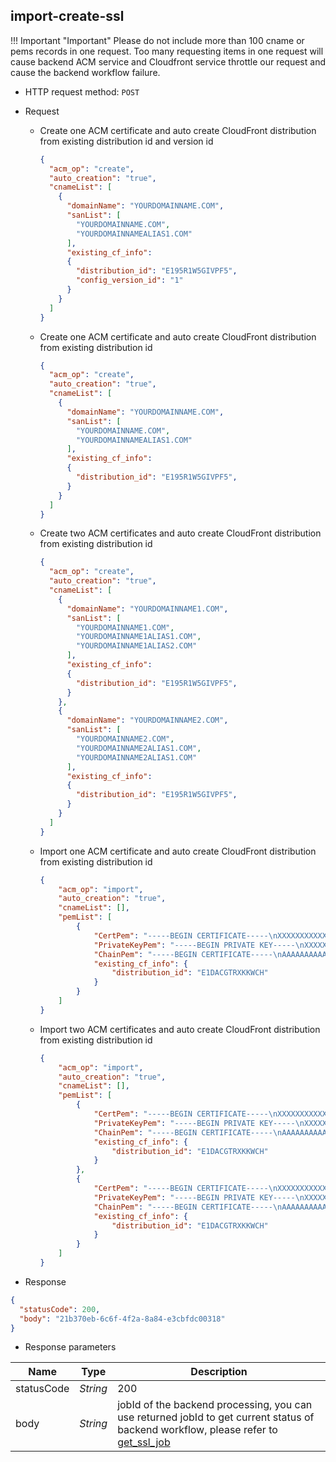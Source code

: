 ## import-create-ssl

!!! Important "Important"
    Please do not include more than 100 cname or pems records in one request. Too many requesting items in one request will cause backend ACM service and Cloudfront service throttle our request and cause the backend workflow failure.

- HTTP request method: `POST`

- Request

  - Create one ACM certificate and auto create CloudFront distribution from existing distribution id and version id
    
    ``` json
    {
      "acm_op": "create",   
      "auto_creation": "true", 
      "cnameList": [  
        {
          "domainName": "YOURDOMAINNAME.COM", 
          "sanList": [
            "YOURDOMAINNAME.COM",
            "YOURDOMAINNAMEALIAS1.COM"
          ],
          "existing_cf_info": 
          {
            "distribution_id": "E195R1W5GIVPF5", 
            "config_version_id": "1"
          }
        }
      ]
    }
    ```

  - Create one ACM certificate and auto create CloudFront distribution from existing distribution id
    
    ``` json
    {
      "acm_op": "create",   
      "auto_creation": "true", 
      "cnameList": [  
        {
          "domainName": "YOURDOMAINNAME.COM", 
          "sanList": [
            "YOURDOMAINNAME.COM",
            "YOURDOMAINNAMEALIAS1.COM"
          ],
          "existing_cf_info": 
          {
            "distribution_id": "E195R1W5GIVPF5", 
          }
        }
      ]
    }
    ```

  - Create two ACM certificates and auto create CloudFront distribution from existing distribution id 
    
    ``` json
    {
      "acm_op": "create",   
      "auto_creation": "true", 
      "cnameList": [  
        {
          "domainName": "YOURDOMAINNAME1.COM", 
          "sanList": [
            "YOURDOMAINNAME1.COM",
            "YOURDOMAINNAME1ALIAS1.COM",
            "YOURDOMAINNAME1ALIAS2.COM" 
          ],
          "existing_cf_info": 
          {
            "distribution_id": "E195R1W5GIVPF5", 
          }
        },
        {
          "domainName": "YOURDOMAINNAME2.COM", 
          "sanList": [
            "YOURDOMAINNAME2.COM",
            "YOURDOMAINNAME2ALIAS1.COM",
            "YOURDOMAINNAME2ALIAS1.COM" 
          ],
          "existing_cf_info": 
          {
            "distribution_id": "E195R1W5GIVPF5", 
          }
        }
      ]
    }
    ```

  - Import one ACM certificate and auto create CloudFront distribution from existing distribution id
    
    ``` json
    {
        "acm_op": "import",
        "auto_creation": "true",
        "cnameList": [],
        "pemList": [
            {
                "CertPem": "-----BEGIN CERTIFICATE-----\nXXXXXXXXXXXX\n-----END CERTIFICATE-----",
                "PrivateKeyPem": "-----BEGIN PRIVATE KEY-----\nXXXXXXXXXXXX\n-----END PRIVATE KEY-----",
                "ChainPem": "-----BEGIN CERTIFICATE-----\nAAAAAAAAAAA\n-----END CERTIFICATE-----\n-----BEGIN CERTIFICATE-----\nBBBBBBBBBBB\n-----END CERTIFICATE-----\n-----BEGIN CERTIFICATE-----\nCCCCCCCCCCC\n-----END CERTIFICATE-----",
                "existing_cf_info": {
                    "distribution_id": "E1DACGTRXKKWCH"
                }
            }
        ]
    }
    ```

  - Import two ACM certificates and auto create CloudFront distribution from existing distribution id
    
    ``` json
    {
        "acm_op": "import",
        "auto_creation": "true",
        "cnameList": [],
        "pemList": [
            {
                "CertPem": "-----BEGIN CERTIFICATE-----\nXXXXXXXXXXXX\n-----END CERTIFICATE-----",
                "PrivateKeyPem": "-----BEGIN PRIVATE KEY-----\nXXXXXXXXXXXX\n-----END PRIVATE KEY-----",
                "ChainPem": "-----BEGIN CERTIFICATE-----\nAAAAAAAAAAA\n-----END CERTIFICATE-----\n-----BEGIN CERTIFICATE-----\nBBBBBBBBBBB\n-----END CERTIFICATE-----\n-----BEGIN CERTIFICATE-----\nCCCCCCCCCCC\n-----END CERTIFICATE-----",
                "existing_cf_info": {
                    "distribution_id": "E1DACGTRXKKWCH"
                }
            },
            {
                "CertPem": "-----BEGIN CERTIFICATE-----\nXXXXXXXXXXXX\n-----END CERTIFICATE-----",
                "PrivateKeyPem": "-----BEGIN PRIVATE KEY-----\nXXXXXXXXXXXX\n-----END PRIVATE KEY-----",
                "ChainPem": "-----BEGIN CERTIFICATE-----\nAAAAAAAAAAA\n-----END CERTIFICATE-----\n-----BEGIN CERTIFICATE-----\nBBBBBBBBBBB\n-----END CERTIFICATE-----\n-----BEGIN CERTIFICATE-----\nCCCCCCCCCCC\n-----END CERTIFICATE-----",
                "existing_cf_info": {
                    "distribution_id": "E1DACGTRXKKWCH"
                }
            }
        ]
    }
    ```

- Response

``` json
{
  "statusCode": 200,
  "body": "21b370eb-6c6f-4f2a-8a84-e3cbfdc00318"
}
```

- Response parameters

| **Name**   | **Type** | **Description**                                                                                                         |
|------------|----------|-------------------------------------------------------------------------------------------------------------------------|
| statusCode | *String* | 200                                                                                                                     |
| body       | *String* | jobId of the backend processing, you can use returned jobId to get current status of backend workflow, please refer to [get_ssl_job](ssl-certificates/get-ssl-job.md) |

